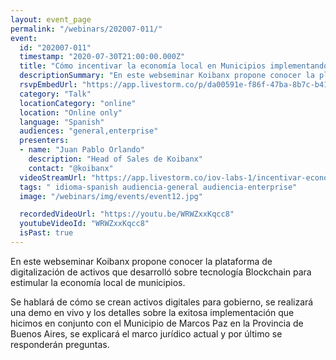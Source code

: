 ```yaml
---
layout: event_page
permalink: "/webinars/202007-011/"
event:
  id: "202007-011"
  timestamp: "2020-07-30T21:00:00.000Z"
  title: "Cómo incentivar la economía local en Municipios implementando tecnología Blockchain"
  descriptionSummary: "En este webseminar Koibanx propone conocer la plataforma de digitalizaci n de activos que desarroll sobre tecnolog a Blockchain para estimu…"
  rsvpEmbedUrl: "https://app.livestorm.co/p/da00591e-f86f-47ba-8b7c-b41d912306b5/form"
  category: "Talk"
  locationCategory: "online"
  location: "Online only"
  language: "Spanish"
  audiences: "general,enterprise"
  presenters:
  - name: "Juan Pablo Orlando"
    description: "Head of Sales de Koibanx"
    contact: "@koibanx"
  videoStreamUrl: "https://app.livestorm.co/iov-labs-1/incentivar-economia-local-en-municipios"
  tags: " idioma-spanish audiencia-general audiencia-enterprise"
  image: "/webinars/img/events/event12.jpg"

  recordedVideoUrl: "https://youtu.be/WRWZxxKqcc8"
  youtubeVideoId: "WRWZxxKqcc8"
  isPast: true
---
```



En este webseminar Koibanx propone conocer la plataforma de digitalización de activos que desarrolló sobre tecnología Blockchain para estimular la economía local de municipios.

Se hablará de cómo se crean activos digitales para gobierno, se realizará una demo en vivo y los detalles sobre la exitosa implementación que hicimos en conjunto con el Municipio de Marcos Paz en la Provincia de Buenos Aires, se explicará el marco jurídico actual y por último se responderán preguntas.

